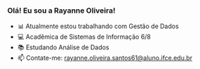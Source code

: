 ### Olá! Eu sou a Rayanne Oliveira!

- 📊 Atualmente estou trabalhando com Gestão de Dados
- 💻 Acadêmica de Sistemas de Informação 6/8
- 📚 Estudando Análise de Dados 
- 📫 Contate-me: rayanne.oliveira.santos61@aluno.ifce.edu.br

